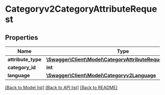 # Categoryv2CategoryAttributeRequest

## Properties
Name | Type | Description | Notes
------------ | ------------- | ------------- | -------------
**attribute_type** | [**\Swagger\Client\Model\CategoryAttributeRequestAttributeType**](CategoryAttributeRequestAttributeType.md) |  | [optional] 
**category_id** | **int** |  | [optional] 
**language** | [**\Swagger\Client\Model\Categoryv2Language**](Categoryv2Language.md) |  | [optional] 

[[Back to Model list]](../README.md#documentation-for-models) [[Back to API list]](../README.md#documentation-for-api-endpoints) [[Back to README]](../README.md)


